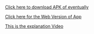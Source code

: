 [Click here to download APK of eventually](https://github.com/TheAlphaOnes/EventuallyApp/releases/download/main/Eventually.apk)

[Click here for the Web Version of App](https://eventually-web.vercel.app/)

[This is the explanation Video](https://eventually-web.vercel.app/video.html)

